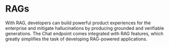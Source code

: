 # RAGs
With RAG, developers can build powerful product experiences for the enterprise and mitigate hallucinations by producing grounded and verifiable generations. The Chat endpoint comes integrated with RAG features, which greatly simplifies the task of developing RAG-powered applications.